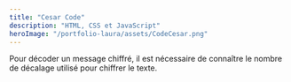 ```yaml
---
title: "Cesar Code"
description: "HTML, CSS et JavaScript"
heroImage: "/portfolio-laura/assets/CodeCesar.png"
---
```

 Pour décoder un message chiffré, il est nécessaire de connaître le nombre de décalage utilisé pour chiffrer le texte.